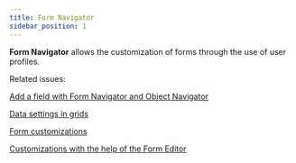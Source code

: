 ```yaml
---
title: Form Navigator 
sidebar_position: 1
---
```


**Form Navigator** allows the customization of forms through the use of user profiles.

Related issues:

 [Add a field with Form Navigator and Object Navigator](/docs/object-navigator/load-request-object) 

 [Data settings in grids](/docs/form-navigator/data-grid-settings) 

 [Form customizations](/docs/guide/common/operations-with-data/form-customization-and-profiles-management) 

 [Customizations with the help of the Form Editor](/docs/form-navigator/form-editor)